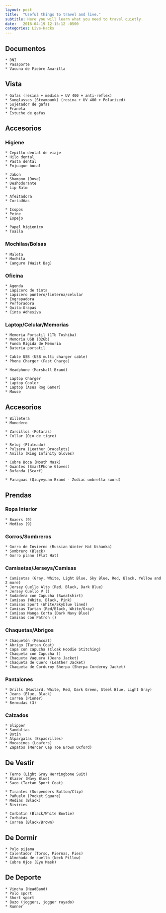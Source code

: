 ```yaml
---
layout: post
title:  "Useful things to travel and live."
subtitle: Here you will learn what you need to travel quietly.
date:   2016-04-19 12:15:12 -0500
categories: Live-Hacks
---
```


## Documentos

    * DNI  
    * Pasaporte  
    * Vacuna de Fiebre Amarilla  

## Vista

    * Gafas (resina + medida + UV 400 + anti-reflex)  
    * Sunglasses (Steampunk) (resina + UV 400 + Polarized)  
    * Sujetador de gafas  
    * Franela  
    * Estuche de gafas  

## Accesorios

### Higiene

    * Cepillo dental de viaje  
    * Hilo dental  
    * Pasta dental  
    * Enjuague bucal  

    * Jabon  
    * Shampoo (Dove)  
    * Deshodorante  
    * Lip Balm  

    * Afeitadora  
    * CortaUñas  

    * Isopos  
    * Peine  
    * Espejo  

    * Papel higienico  
    * Toalla  

### Mochilas/Bolsas

    * Maleta  
    * Mochila  
    * Canguro (Waist Bag)  

### Oficina

    * Agenda  
    * Lapicero de tinta  
    * Lapicero puntero/linterna/celular  
    * Engrapadora  
    * Perforadora  
    * Quita-Grapas  
    * Cinta Adhesiva  

### Laptop/Celular/Memorias

    * Memoria Portatil (1Tb Toshiba)  
    * Memoria USB (32Gb)  
    * Funda Rígida de Memoria  
    * Bateria portatil  
    
    * Cable USB (USB multi charger cable)  
    * Phone Charger (Fast Charge)  

    * Headphone (Marshall Brand)  
    
    * Laptop Charger  
    * Laptop Cooler  
    * Laptop (Asus Rog Gamer)  
    * Mouse  

## Accesorios

    * Billetera  
    * Monedero  

    * Zarcillos (Potaras)  
    * Collar (Ojo de tigre)  

    * Reloj (Plateado)  
    * Pulsera (Leather Bracelets)  
    * Anillo (Ring Infinity Gloves)  

    * Cubre Boca (Mouth Mask)  
    * Guantes (SmartPhone Gloves)  
    * Bufanda (Scarf)  

    * Paraguas (Qiuyeyuan Brand - Zodiac umbrella sword)  

## Prendas

### Ropa Interior

    * Boxers (9)  
    * Medias (9)  

### Gorros/Sombreros

    * Gorro de Invierno (Russian Winter Hat Ushanka)  
    * Sombrero (Black)  
    * Gorro plano (Flat Hat)  

### Camisetas/Jerseys/Camisas

    * Camisetas (Gray, White, Light Blue, Sky Blue, Red, Black, Yellow and 2 more)  
    * Jersey Cuello Alto (Red, Black, Dark Blue)  
    * Jersey Cuello V ()  
    * Sudadera con Capucha (Sweatshirt)  
    * Camisas (White, Black, Pink)  
    * Camisas Sport (White/Skyblue lined)  
    * Camisas Tartan (Red/Black, White/Gray)  
    * Camisas Manga Corta (Dark Navy Blue)  
    * Camisas con Patron ()  

### Chaquetas/Abrigos

    * Chaquetón (Peacoat)  
    * Abrigo (Tartan Coat)  
    * Capa con capucha (Cloak Hoodie Stitching)  
    * Chaqueta con Capucha ()  
    * Chaqueta Vaquera (Jeans Jacket)  
    * Chaqueta de Cuero (Leather Jacket)  
    * Chaqueta de Corduroy Sherpa (Sherpa Corderoy Jacket)  

### Pantalones

    * Drills (Mustard, White, Red, Dark Green, Steel Blue, Light Gray)  
    * Jeans (Blue, Black)  
    * Correa (Pioner)  
    * Bermudas (3)  

### Calzados

    * Slipper  
    * Sandalias  
    * Botin  
    * Alpargatas (Espadrilles)  
    * Mocasines (Loafers)  
    * Zapatos (Mercer Cap Toe Brown Oxford)  

## De Vestir

    * Terno (Light Gray Herringbone Suit)  
    * Blazer (Navy Blue)  
    * Saco (Tartan Sport Coat)  

    * Tirantes (Suspenders Button/Clip)  
    * Pañuelo (Pocket Square)  
    * Medias (Black) 
    * Biviries  
    
    * Corbatin (Black/White Bowtie)  
    * Corbatas  
    * Correa (Black/Brown)  

## De Dormir

    * Polo pijama  
    * Calentador (Torso, Piernas, Pies)  
    * Almohada de cuello (Neck Pillow)  
    * Cubre Ojos (Eye Mask)  

## De Deporte

    * Vincha (HeadBand)  
    * Polo sport  
    * Short sport  
    * Buzo (joggers, jogger rayado)  
    * Runner  

